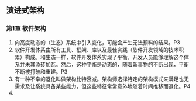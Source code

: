 ## 演进式架构

### 第1章 软件架构

1. 向高度动态的（生态）系统中引入变化，可能会产生无法预料的结果。P3
2. 软件开发体系由所有工具、框架、库以及最佳实践（软件开发领域的技术积累）构成。和生态一样，软件开发体系实现了平衡，开发人员能够理解这个体系并未其添砖加瓦。然后，这种平衡是动态的，随着新事物的不断出现，平衡不断被打破和重建。P3
3. 有一种不幸的退化叫做架构比特衰减。架构师选择特定的架构模式来满足也无需求及让系统具备某些能力，但这些特征常常意外地随着时间推移而退化。P4
4. 